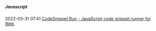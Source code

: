 #####  Javascript

2022-03-31 07:41 [CodeSnippet.Run - JavaScript code snippet runner for Web](https://www.codesnippet.run/?ref=producthunt)



